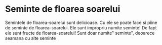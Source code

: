 # Seminte de floarea soarelui

Semintele de floarea-soarelui sunt delicioase. Cu ele se poate face si pîine de
seminte de floarea-soarelui. Ele sunt impropriu numite seminte! De fapt ele sunt
fructe de floarea-soarelui! Sunt doar numite" seminte", deoarece seamana cu alte
seminte
